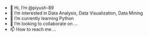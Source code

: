- 👋 Hi, I’m @piyush-89
- 👀 I’m interested in Data Analysis, Data Visualization, Data Mining
- 🌱 I’m currently learning Python
- 💞️ I’m looking to collaborate on ...
- 📫 How to reach me ...

<!---
piyush-89/piyush-89 is a ✨ special ✨ repository because its `README.md` (this file) appears on your GitHub profile.
You can click the Preview link to take a look at your changes.
--->
